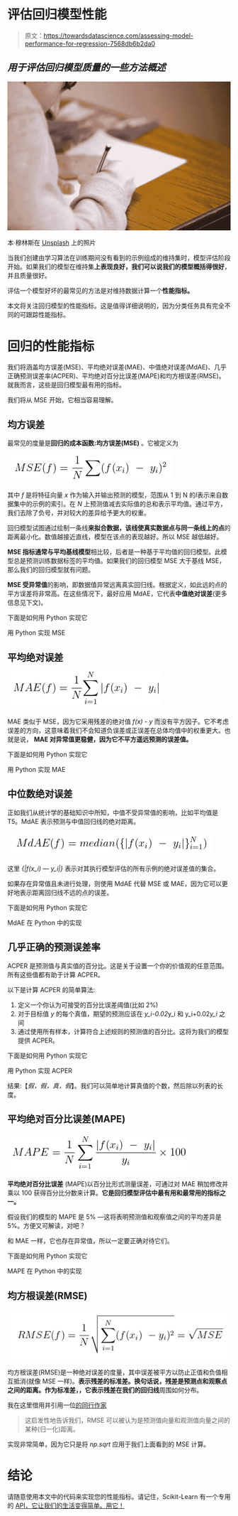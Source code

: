 # 评估回归模型性能

> 原文：<https://towardsdatascience.com/assessing-model-performance-for-regression-7568db6b2da0>

## *用于评估回归模型质量的一些方法概述*

![](img/829207031a2df597ef3ec80fce295ce5.png)

本·穆林斯在 [Unsplash](https://unsplash.com/s/photos/test?utm_source=unsplash&utm_medium=referral&utm_content=creditCopyText) 上的照片

当我们创建由学习算法在训练期间没有看到的示例组成的维持集时，模型评估阶段开始。如果我们的模型在维持集**上表现良好，我们可以说我们的模型概括得很好**，并且质量很好。

评估一个模型好坏的最常见的方法是对维持数据计算一个**性能指标。**

本文将关注回归模型的性能指标。这是值得详细说明的，因为分类任务具有完全不同的可跟踪性能指标。

# 回归的性能指标

我们将涵盖均方误差(MSE)、平均绝对误差(MAE)、中值绝对误差(MdAE)、几乎正确预测误差率(ACPER)、平均绝对百分比误差(MAPE)和均方根误差(RMSE)。就我而言，这些是回归模型最有用的指标。

我们将从 MSE 开始，它相当容易理解。

## 均方误差

最常见的度量是**回归的成本函数:均方误差(MSE)** 。它被定义为

![](img/5cf84dce471425ed49dca9d07ea2d6aa.png)

其中 *f* 是将特征向量 *x* 作为输入并输出预测的模型，范围从 1 到 N 的*I*表示来自数据集中的示例的索引。在 *N* 上预测值减去实际值的总和表示平均值。通过平方，我们去除了负号，并对较大的差异给予更大的权重。

回归模型试图通过绘制一条线**来拟合数据，该线使真实数据点与同一条线上的点**的距离最小化。数值越接近直线，模型在该点的表现越好。所以 MSE 越低越好。

**MSE 指标通常与平均基线模型**相比较，后者是一种基于平均值的回归模型。此模型总是预测训练数据标签的平均值。如果我们的回归模型 MSE 大于基线 MSE，那么我们的回归模型就有问题。

**MSE 受异常值**的影响，即数据值异常远离真实回归线。根据定义，如此远的点的平方误差将非常高。在这些情况下，最好应用 MdAE，它代表**中值绝对误差**(更多信息见下文)。

下面是如何用 Python 实现它

用 Python 实现 MSE

## 平均绝对误差

![](img/38ab4f19661be666740eff0321dcc22a.png)

MAE 类似于 MSE，因为它采用残差的绝对值 *f(x) - y* 而没有平方因子。它不考虑误差的方向，这意味着我们不会知道负误差或正误差在总体均值中的权重更大。也就是说， **MAE 对异常值更稳健，因为它不平方遥远预测的误差值。**

下面是如何用 Python 实现它

用 Python 实现 MAE

## 中位数绝对误差

正如我们从统计学的基础知识中所知，中值不受异常值的影响，比如平均值是 T5。MdAE 表示预测与中值回归线的绝对距离。

![](img/295ad0abf821f6663b3de6a279ad0970.png)

这里 *{|f(x_i) — y_i|}* 表示对其执行模型评估的所有示例的绝对误差值的集合。

如果存在异常值且未进行处理，则使用 MdAE 代替 MSE 或 MAE，因为它可以更好地表示距离回归线不远的点的误差。

下面是如何用 Python 实现它

MdAE 在 Python 中的实现

## 几乎正确的预测误差率

ACPER 是预测值与真实值的百分比。这是关于设置一个你的价值观的任意范围。所有这些值都有助于计算 ACPER。

以下是计算 ACPER 的简单算法:

1.  定义一个你认为可接受的百分比误差阈值(比如 2%)
2.  对于目标值 *y* 的每个真值，期望的预测应该在 *y_i-0.02*y_i 和 y_i+0.02*y_i* 之间
3.  通过使用所有样本，计算符合上述规则的预测值的百分比。这将为我们的模型提供 ACPER。

下面是如何用 Python 实现它

用 Python 实现 ACPER

结果:【*假，假，真，假*】。我们可以简单地计算真值的个数，然后除以列表的长度。

## 平均绝对百分比误差(MAPE)

![](img/75b5d2d9e95aa48fb289a0c1e59dc692.png)

**平均绝对百分比误差** (MAPE)以百分比形式测量误差，可通过对 MAE 稍加修改并乘以 100 获得百分比分数来计算。**它是回归模型评估中最有用和最常用的指标之一。**

假设我们的模型的 MAPE 是 5% —这将表明预测值和观察值之间的平均差异是 5%。方便又可解读，对吧？

和 MAE 一样，它也存在异常值，所以一定要正确对待它们。

下面是如何用 Python 实现它

MAPE 在 Python 中的实现

## 均方根误差(RMSE)

![](img/cb67f3a7d65544a1cc069205806c5e7c.png)

均方根误差(RMSE)是一种绝对误差的度量，其中误差被平方以防止正值和负值相互抵消(就像 MSE 一样)。**表示残差的标准差。**换句话说，残差是预测点和观察点之间的距离。作为标准差，**，它表示残差在我们的回归线**周围如何分布。

我在这里借用并引用一位[的同行作家](/what-does-rmse-really-mean-806b65f2e48e)

> 这启发性地告诉我们，RMSE 可以被认为是预测值向量和观测值向量之间的某种(归一化)距离。

实现非常简单，因为它只是将 *np.sqrt* 应用于我们上面看到的 MSE 计算。

# 结论

请随意使用本文中的代码来实现您的性能指标。请记住，Scikit-Learn 有一个专用的 [API，它让我们的生活变得简单。用它！](https://scikit-learn.org/stable/modules/classes.html#module-sklearn.metrics)